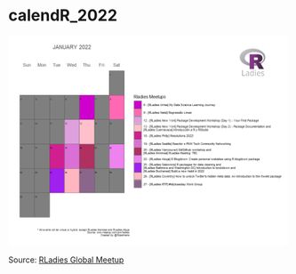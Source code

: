 # calendR_2022

<img src="rladies_calendar_jan2022.png">

Source: [RLadies Global Meetup](https://www.meetup.com/pt-BR/pro/rladies)
